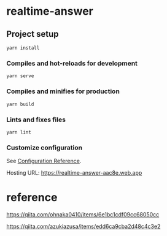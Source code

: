 # realtime-answer

## Project setup
```
yarn install
```

### Compiles and hot-reloads for development
```
yarn serve
```

### Compiles and minifies for production
```
yarn build
```

### Lints and fixes files
```
yarn lint
```

### Customize configuration
See [Configuration Reference](https://cli.vuejs.org/config/).

Hosting URL: https://realtime-answer-aac8e.web.app

# reference

https://qiita.com/ohnaka0410/items/6e1bc1cdf09cc68050cc

https://qiita.com/azukiazusa/items/edd6ca9cba2d48c4c3e2
